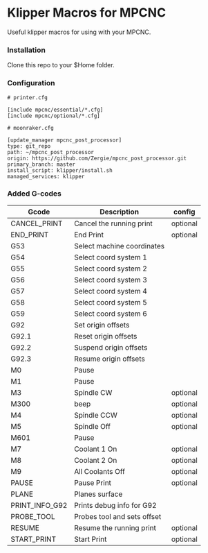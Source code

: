 # Klipper Macros for MPCNC

Useful klipper macros for using with your MPCNC.

### Installation

Clone this repo to your $Home folder.


### Configuration

```
# printer.cfg

[include mpcnc/essential/*.cfg]
[include mpcnc/optional/*.cfg]
```

```
# moonraker.cfg

[update_manager mpcnc_post_processor]
type: git_repo
path: ~/mpcnc_post_processor
origin: https://github.com/Zergie/mpcnc_post_processor.git
primary_branch: master
install_script: klipper/install.sh
managed_services: klipper
```

### Added G-codes

| Gcode           | Description                    | config   |
| --------------- | ------------------------------ | -------- |
| CANCEL_PRINT    | Cancel the running print       | optional |
| END_PRINT       | End Print                      | optional |
| G53             | Select machine coordinates     |          |
| G54             | Select coord system 1          |          |
| G55             | Select coord system 2          |          |
| G56             | Select coord system 3          |          |
| G57             | Select coord system 4          |          |
| G58             | Select coord system 5          |          |
| G59             | Select coord system 6          |          |
| G92             | Set origin offsets             |          |
| G92.1           | Reset origin offsets           |          |
| G92.2           | Suspend origin offsets         |          |
| G92.3           | Resume origin offsets          |          |
| M0              | Pause                          |          |
| M1              | Pause                          |          |
| M3              | Spindle CW                     | optional |
| M300            | beep                           | optional |
| M4              | Spindle CCW                    | optional |
| M5              | Spindle Off                    | optional |
| M601            | Pause                          |          |
| M7              | Coolant 1 On                   | optional |
| M8              | Coolant 2 On                   | optional |
| M9              | All Coolants Off               | optional |
| PAUSE           | Pause Print                    | optional |
| PLANE           | Planes surface                 |          |
| PRINT_INFO_G92  | Prints debug info for G92      |          |
| PROBE_TOOL      | Probes tool and sets offset    |          |
| RESUME          | Resume the running print       | optional |
| START_PRINT     | Start Print                    | optional |

